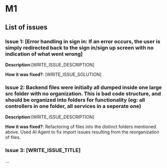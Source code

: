 # M1

## List of issues

### Issue 1: [Error handling in sign in: If an error occurs, the user is simply redirected back to the sign in/sign up screen with no indication of what went wrong]

**Description**:[WRITE_ISSUE_DESCRIPTION]

**How it was fixed?**: [WRITE_ISSUE_SOLUTION]

### Issue 2: Backend files were initially all dumped inside one large src folder with no organization. This is bad code structure, and should be organized into folders for functionality (eg: all controllers in one folder, all services in a seperate one)

**Description**:[WRITE_ISSUE_DESCRIPTION]

**How it was fixed?**: Refactoring of files into the distinct folders mentioned above. Used AI Agent to fix import issues resulting from the reorganization of files.

### Issue 3: [WRITE_ISSUE_TITLE]

...
